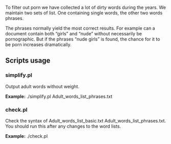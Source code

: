 To filter out porn we have collected a lot of dirty words during the years. We maintain two sets of list. One containing single words, the other two words phrases.

The phrases normally yield the most correct results. For example can a document contain both “girls” and “nude” without necessarily be pornographic. But if the phrases “nude girls” is found, the chance for it to be porn increases dramatically.

## Scripts usage

### simplify.pl <file>

Output adult words without weight.

**Example:** ./simplify.pl Adult_words_list_phrases.txt

### check.pl

Check the syntax of Adult_words_list_basic.txt Adult_words_list_phrases.txt. You should run this after any changes to the word lists.

**Example:**  ./check.pl

